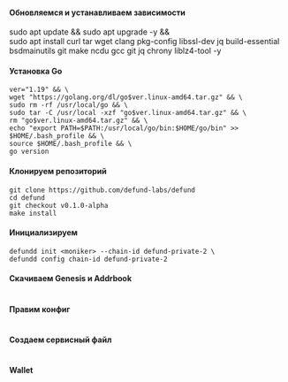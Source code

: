 #### Обновляемся и устанавливаем зависимости
sudo apt update && sudo apt upgrade -y && \
sudo apt install curl tar wget clang pkg-config libssl-dev jq build-essential bsdmainutils git make ncdu gcc git jq chrony liblz4-tool -y

#### Установка Go
```
ver="1.19" && \
wget "https://golang.org/dl/go$ver.linux-amd64.tar.gz" && \
sudo rm -rf /usr/local/go && \
sudo tar -C /usr/local -xzf "go$ver.linux-amd64.tar.gz" && \
rm "go$ver.linux-amd64.tar.gz" && \
echo "export PATH=$PATH:/usr/local/go/bin:$HOME/go/bin" >> $HOME/.bash_profile && \
source $HOME/.bash_profile && \
go version
```

#### Клонируем репозиторий 
```
git clone https://github.com/defund-labs/defund
cd defund
git checkout v0.1.0-alpha
make install
```

#### Инициализируем 
```
defundd init <moniker> --chain-id defund-private-2 \
defundd config chain-id defund-private-2
```

#### Скачиваем Genesis и Addrbook
```

```
#### Правим конфиг
```

```

#### Создаем сервисный файл
```

```

#### Wallet
```

```
